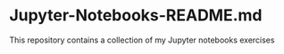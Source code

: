 # Jupyter-Notebooks-README.md
This repository contains a collection of my Jupyter notebooks exercises 
